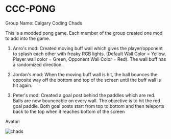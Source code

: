 # CCC-PONG

Group Name: Calgary Coding Chads

This is a modded pong game. Each member of the group created one mod to add into the game.

1. Anro's mod: Created moving buff wall which gives the player/opponent to splash each other with freaky RGB lights. (Default Wall Color = Yellow, Player wall color = Green, Opponent Wall Color = Red). The wall buff has a randomized direction.

1. Jordan's mod: When the moving buff wall is hit, the ball bounces the opposite way off the bottom and top of the screen until the buff wall is hit again. 

3. Peter's mod: Created a goal post behind the paddles which are red. Balls are now bounceable on every wall. The objective is to hit the red goal paddle. Both goal posts start from top to bottom and then teleports back to the top when it reaches bottom of the screen


Avatar:

![chads](https://user-images.githubusercontent.com/59932594/191081571-96cb6e9a-9a76-4206-b3d4-793088c3bcf0.jpg)

